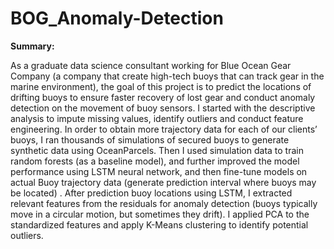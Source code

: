 # BOG_Anomaly-Detection

**Summary:**

As a graduate data science consultant working for Blue Ocean Gear Company (a company that create high-tech buoys that can track gear in the marine environment), the goal of this project is to predict the locations of drifting buoys to ensure faster recovery of lost gear and conduct anomaly detection on the movement of buoy sensors. I started with the descriptive analysis to impute missing values, identify outliers and  conduct feature engineering. In order to obtain more trajectory data for each of our clients’ buoys, I ran thousands of simulations of secured buoys to generate synthetic data using OceanParcels. Then I used simulation data to train random forests (as a baseline model), and further improved the model performance using LSTM neural network, and then fine-tune models on actual Buoy trajectory data  (generate prediction interval where buoys may be located) . After prediction buoy locations using LSTM, I extracted relevant features from the residuals for anomaly detection (buoys typically move in a circular motion, but sometimes they drift). I applied PCA to the standardized features and apply K-Means clustering to identify potential outliers. 
